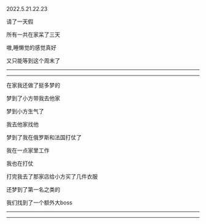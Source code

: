 2022.5.21.22.23

请了一天假

所有一共在家呆了三天

嗷,睡懒觉的感觉真好

又只能等到这个周末了

----------

-------

在家我还做了挺多梦的

梦到了小方带我去他家

梦到小方生气了

我去他家找他

梦到了我在俄罗斯和法国打仗了

我在一点家里工作

我也在打仗

打完我去了那家店给小方买了几件衣服

还梦到了第一名之类的

我们找到了一个额外大boss

---------

--------

